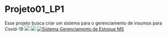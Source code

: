 # Projeto01_LP1
Esse projeto busca criar um sistema para o gerenciamento de insumos para Covid-19
<img src="https://uploaddeimagens.com.br/images/003/205/577/full/WhatsApp_Image_2021-04-20_at_20.43.26.jpeg?1618964131">
<img src="https://uploaddeimagens.com.br/images/003/205/578/full/WhatsApp_Image_2021-04-20_at_20.43.00.jpeg?1618964182">
[![Sistema Gerenciamento de Estoque MS](https://uploaddeimagens.com.br/images/003/205/597/full/Capturar.PNG?1618966088)](https://youtu.be/VtV6n94HIlk "Sistema Gerenciamento de Estoque MS")


